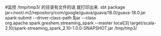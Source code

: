 #监控 /tmp/tmp3/ 的目录有文件的话  就打印出来.
sbt package
jar=/root/.m2/repository/com/google/guava/guava/18.0/guava-18.0.jar
spark-submit   --driver-class-path $jar   --class   org.apache.spark.greshem.streaming_spark  --master  local[3]   target/scala-2.10/spark-streaming_spark_2.10-1.0.0-SNAPSHOT.jar     /tmp/tmp3/
